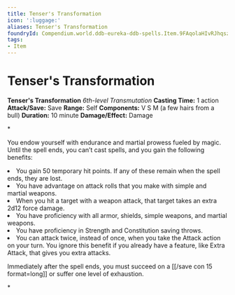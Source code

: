 ```yaml
---
title: Tenser's Transformation
icon: ':luggage:'
aliases: Tenser's Transformation
foundryId: Compendium.world.ddb-eureka-ddb-spells.Item.9FAqolaHIvRJhqsz
tags:
- Item
---
```


# Tenser's Transformation

**Tenser's Transformation**
_6th-level Transmutation_
**Casting Time:** 1 action
**Attack/Save:** Save
**Range:** Self
**Components:** V S M (a few hairs from a bull)
**Duration:** 10 minute
**Damage/Effect:** Damage

*<p class="Core-Styles_Core-Body">You endow yourself with endurance and martial prowess fueled by magic. Until the spell ends, you can’t cast spells, and you gain the following benefits:</p>
<li class="Core-Styles_Core-Bulleted">You gain 50 temporary hit points. If any of these remain when the spell ends, they are lost.</li>
<li class="Core-Styles_Core-Bulleted">You have advantage on attack rolls that you make with simple and martial weapons.</li>
<li class="Core-Styles_Core-Bulleted">When you hit a target with a weapon attack, that target takes an extra 2d12 force damage.</li>
<li class="Core-Styles_Core-Bulleted">You have proficiency with all armor, shields, simple weapons, and martial weapons.</li>
<li class="Core-Styles_Core-Bulleted">You have proficiency in Strength and Constitution saving throws.</li>
<li class="Core-Styles_Core-Bulleted">You can attack twice, instead of once, when you take the Attack action on your turn. You ignore this benefit if you already have a feature, like Extra Attack, that gives you extra attacks.</li>

<p class="Core-Styles_Core-Body">Immediately after the spell ends, you must succeed on a [[/save con 15 format=long]] or suffer one level of exhaustion.</p>*